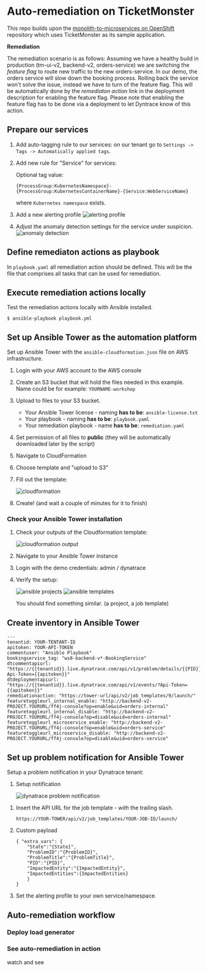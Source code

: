 # Auto-remediation on TicketMonster

This repo builds upon the [monolith-to-microservices on OpenShift](https://github.com/dynatrace-innovationlab/monolith-to-microservice-openshift/) repository which uses TicketMonster as its sample application.


**Remediation**

The remediation scenario is as follows: Assuming we have a healthy build in production (tm-ui-v2, backend-v2, orders-service) we are switching the *feature flag* to route new traffic to the new orders-service. In our demo, the orders service will slow down the booking process. Rolling back the service won't solve the issue, instead we have to turn of the feature flag. This will be automatically done by the *remediaton action* link in the deployment description for enabling the feature flag. Please note that enabling the feature flag has to be done via a deployment to let Dyntrace know of this action.


## Prepare our services

1. Add auto-tagging rule to our services: on our tenant go to `Settings -> Tags -> Automatically applied tags`.
    
1. Add new rule for "Service" for services:

    Optional tag value:
    ```
    {ProcessGroup:KubernetesNamespace}-{ProcessGroup:KubernetesContainerName}-{Service:WebServiceName}
    ```
    where `Kubernetes namespace` exists.

1. Add a new alerting profile
    ![alerting profile](./assets/alerting-profile.png)

1. Adjust the anomaly detection settings for the service under suspicion. 
    ![anomaly detection](./assets/anomaly-detection.png)


## Define remediaton actions as playbook

In ```playbook.yaml``` all remediation action should be defined. This will be the file that comprises all tasks that can be used for remediation.

## Execute remediation actions locally

Test the remediation actions locally with Ansible installed.
```
$ ansible-playbook playbook.yml
```

## Set up Ansible Tower as the automation platform

Set up Ansible Tower with the `ansible-cloudformation.json` file on AWS infrastructure.

1. Login with your AWS account to the AWS console
1. Create an S3 bucket that will hold the files needed in this example. Name could be for example: `YOURNAME-workshop`
1. Upload to files to your S3 bucket.
    - Your Ansible Tower license - naming **has to be**: `ansible-license.txt`
    - Your playbook - naming **has to be**: `playbook.yaml`
    - Your remediation playbook - name **has to be**: `remediation.yaml`
1. Set permission of all files to **public** (they will be automatically downloaded later by the script)
1. Navigate to CloudFormation
1. Choose template and "upload to S3"
1. Fill out the template: 

    ![cloudformation](./assets/cloudformation-template.png)

1. Create! (and wait a couple of minutes for it to finish)

### Check your Ansible Tower installation

1. Check your outputs of the Cloudformation template:

    ![cloudformation output](./assets/cloudformation-outputs.png)

1. Navigate to your Ansible Tower instance
1. Login with the demo credentials: admin / dynatrace
1. Verify the setup:

    ![ansible projects](./assets/ansible-projects.png)
    ![ansible templates](./assets/ansible-templates.png)

    You should find something similar. (a project, a job template)

## Create inventory in Ansible Tower

```
---
tenantid: YOUR-TENTANT-ID
apitoken: YOUR-API-TOKEN
commentuser: "Ansible Playbook"
bookingservice_tag: "ws8-backend-v*-BookingService"
dtcommentapiurl: "https://{{tenantid}}.live.dynatrace.com/api/v1/problem/details/{{PID}}/comments?Api-Token={{apitoken}}"
dtdeploymentapiurl: "https://{{tenantid}}.live.dynatrace.com/api/v1/events/?Api-Token={{apitoken}}"
remediationaction: "https://tower-url/api/v2/job_templates/9/launch/"
featuretoggleurl_internal_enable: "http://backend-v2-PROJECT.YOURURL/ff4j-console?op=enable&uid=orders-internal"
featuretoggleurl_internal_disable: "http://backend-v2-PROJECT.YOURURL/ff4j-console?op=disable&uid=orders-internal"
featuretoggleurl_microservice_enable: "http://backend-v2-PROJECT.YOURURL/ff4j-console?op=enable&uid=orders-service"
featuretoggleurl_microservice_disable: "http://backend-v2-PROJECT.YOURURL/ff4j-console?op=disable&uid=orders-service"
```


## Set up problem notification for Ansible Tower

Setup a problem notification in your Dynatrace tenant:

1. Setup notification

    ![dynatrace problem notification](./assets/dynatrace-problem-notification1.png)

<!--
1. Insert credentials and job template url (copy template url from the CloudFormation template outputs)

    ![dynatrace problem notification](./assets/dynatrace-problem-notification2.png)
-->
1. Insert the API URL for the job template - *with* the trailing slash.
    ```
    https://YOUR-TOWER/api/v2/job_templates/YOUR-JOB-ID/launch/
 
    ```

1. Custom payload
    ```
    { "extra_vars": {
        "State":"{State}",
        "ProblemID":"{ProblemID}",
        "ProblemTitle":"{ProblemTitle}",
        "PID":"{PID}",
        "ImpactedEntity":"{ImpactedEntity}",
        "ImpactedEntities":{ImpactedEntities}
        }
    }
    ```

1.  Set the alerting profile to your own service/namespace.

## Auto-remediation workflow



### Deploy load generator


### See auto-remediation in action

watch and see

